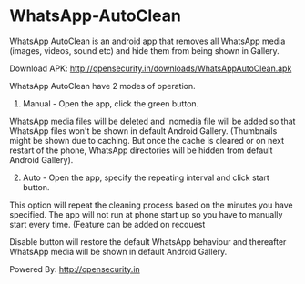WhatsApp-AutoClean
==================

WhatsApp AutoClean is an android app that removes all WhatsApp media (images, videos, sound etc) and hide them from being shown in Gallery.

Download APK: http://opensecurity.in/downloads/WhatsAppAutoClean.apk

WhatsApp AutoClean have 2 modes of operation.

1. Manual - Open the app, click the green button. 

WhatsApp media files will be deleted and .nomedia file will be added so that WhatsApp files won't be shown in default Android Gallery. (Thumbnails might be shown due to caching. But once the cache is cleared or on next restart of the phone, WhatsApp directories will be hidden from default Android Gallery).

2. Auto - Open the app, specify the repeating interval and click start button.

This option will repeat the cleaning process based on the minutes you have specified. The app will not run at phone start up so you have to manually start every time. (Feature can be added on recquest

Disable button will restore the default WhatsApp behaviour and thereafter WhatsApp media will be shown in default Android Gallery.

Powered By: http://opensecurity.in
